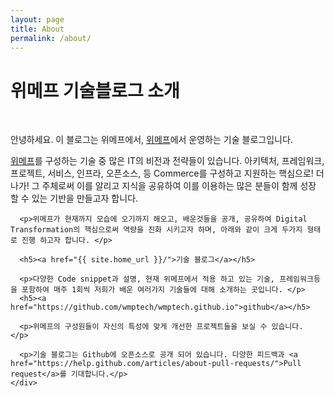 ```yaml
---
layout: page
title: About
permalink: /about/
---
```


<div class="post">
  <h1 class="intro-title">위메프 기술블로그 소개</h1>
  <div class="about">
    <div class="wmp_intro">
      <p>안녕하세요. 이 블로그는 위메프에서, <a href="http://www.wemakeprice.com/">위메프</a>에서 운영하는 기술 블로그입니다.</p>
      <p><a href="www.wemakeprice.com/">위메프</a>를 구성하는 기술 중 많은 IT의 비전과 전략들이 있습니다.  아키텍처, 프레임워크, 프로젝트, 서비스, 인프라, 오픈소스, 등 Commerce를 구성하고 지원하는 핵심으로! 더 나가! 그 주체로써 이를 알리고 지식을 공유하여 이를 이용하는 많은 분들이 함께 성장 할 수 있는 기반을 만들고자 합니다. </p>

      <p>위메프가 현재까지 모습에 오기까지 해오고, 배운것들을 공개, 공유하여 Digital Transformation의 핵심으로써 역량을 진화 시키고자 하며, 아래와 같이 크게 두가지 형태로 진행 하고자 합니다. </p>

      <h5><a href="{{ site.home_url }}/">기술 블로그</a></h5>

      <p>다양한 Code snippet과 설명, 현재 위메프에서 적용 하고 있는 기술, 프레임워크등을 포함하여 매주 1회씩 저희가 배운 여러가지 기술들에 대해 소개하는 곳입니다. </p>
      <h5><a href="https://github.com/wmptech/wmptech.github.io">github</a></h5>

      <p>위메프의 구성원들이 자신의 특성에 맞게 개선한 프로젝트들을 보실 수 있습니다. </p>

      <p>기술 블로그는 Github에 오픈소스로 공개 되어 있습니다. 다양한 피드백과 <a href="https://help.github.com/articles/about-pull-requests/">Pull request</a>를 기대합니다.</p>
    </div>
  </div>
</div>
